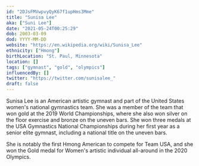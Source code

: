 ```yaml
---
id: "2DJsFMVwpvyQyK67f1upHms3Mme"
title: "Sunisa Lee"
aka: ["Suni Lee"]
date: "2021-05-24T00:25:29"
dob: 2003-03-09
dod: YYYY-MM-DD
website: "https://en.wikipedia.org/wiki/Sunisa_Lee"
ethnicity: ["Hmong"]
birthLocation: "St. Paul, Minnesota"
location: []
tags: ["gymnast", "gold", "olympics"]
influencedBy: []
twitter: "https://twitter.com/sunisalee_"
draft: false
---
```


Sunisa Lee is an American artistic gymnast and part of the United States women's
national gymnastics team. She was a member of the team that won gold at the 2019
World Championships, where she also won silver on the floor exercise and bronze
on the uneven bars. She won three medals at the USA Gymnastics National
Championships during her first year as a senior elite gymnast, including a
national title on the uneven bars.

She is notably the first Hmong American to compete for Team USA, and she won the
Gold medal for Women's artistic individual all-around in the 2020 Olympics.
